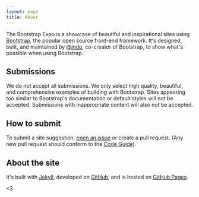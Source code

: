 ```yaml
---
layout: page
title: About
---
```


The Bootstrap Expo is a showcase of beautiful and inspirational sites using [Bootstrap](http://getbootstrap.com), the popular open source front-end framework. It's designed, built, and maintained by [@mdo](https://twitter.com/mdo), co-creator of Bootstrap, to show what's possible when using Bootstrap.


## Submissions

We do not accept all submissions. We only select high quality, beautiful, and comprehensive examples of building with Bootstrap. Sites appearing too similar to Bootstrap's documentation or default styles will not be accepted. Submissions with inappropriate content will also not be accepted.

## How to submit

To submit a site suggestion, [open an issue](https://github.com/twbs/bootstrap-expo/issues/new) or create a pull request. (Any new pull request should conform to the [Code Guide](https://github.com/mdo/code-guide)).

## About the site

It's built with [Jekyll](http://jekyllrb.com), developed on [GitHub](https://github.com/twbs/bootstrap-expo), and is hosted on [GitHub Pages](https://pages.github.com).

<3
